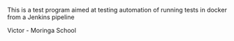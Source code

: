 This is a test program aimed at testing automation of running tests in docker from a Jenkins pipeline

Victor - Moringa School

